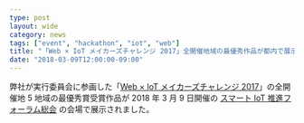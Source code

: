 ```yaml
---
type: post
layout: wide
category: news
tags: ["event", "hackathon", "iot", "web"]
title: "「Web × IoT メイカーズチャレンジ 2017」全開催地域の最優秀作品が都内で展示されました"
date: "2018-03-09T12:00:00-09:00"
---
```

弊社が実行委員会に参画した「[Web × IoT メイカーズチャレンジ 2017](https://webiotmakers.github.io/)」の全開催地 5 地域の最優秀賞受賞作品が 2018 年 3 月 9 日開催の [スマート IoT 推進フォーラム総会](http://smartiot-forum.jp/topics/soukai-sympo2018) の会場で展示されました。
